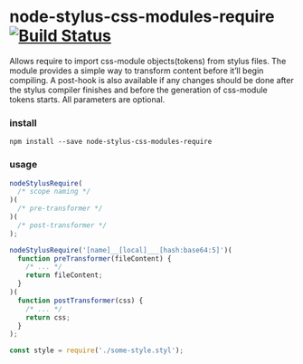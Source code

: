 # node-stylus-css-modules-require [![Build Status](https://travis-ci.org/JoelRoxell/node-stylus-css-modules-require.svg?branch=master)](https://travis-ci.org/JoelRoxell/node-stylus-css-modules-require)

Allows require to import css-module objects(tokens) from stylus files. The module provides a simple way to transform content before it’ll begin compiling. A post-hook is also available if any changes should be done after the stylus compiler finishes and before the generation of css-module tokens starts. All parameters are optional.

### install
`npm install --save node-stylus-css-modules-require`

### usage
```javascript
nodeStylusRequire(
  /* scope naming */
)(
  /* pre-transformer */
)(
  /* post-transformer */
);
```

```javascript
nodeStylusRequire('[name]__[local]___[hash:base64:5]')(
  function preTransformer(fileContent) {
    /* ... */
    return fileContent;
  }
)(
  function postTransformer(css) {
    /* ... */
    return css;
  }
);

const style = require('./some-style.styl');

```
